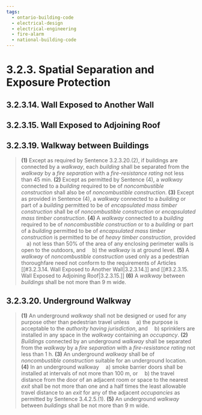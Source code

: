 ```yaml
---
tags:
  - ontario-building-code
  - electrical-design
  - electrical-engineering
  - fire-alarm
  - national-building-code
---
```

# 3.2.3. Spatial Separation and Exposure Protection
## 3.2.3.14. Wall Exposed to Another Wall
## 3.2.3.15. Wall Exposed to Adjoining Roof
## 3.2.3.19. Walkway between Buildings
> **(1)** Except as required by Sentence 3.2.3.20.(2), if buildings are connected by a *walkway*, each *building* shall be separated from the *walkway* by a *fire separation* with a *fire-resistance rating* not less than $45\ \mathrm{min}$.
> **(2)** Except as permitted by Sentence (4), a *walkway* connected to a *building* required to be of *noncombustible construction* shall also be of *noncombustible construction*.
> **(3)** Except as provided in Sentence (4), a *walkway* connected to a *building* or part of a *building* permitted to be of *encapsulated mass timber construction* shall be of *noncombustible construction* or *encapsulated mass timber construction*.
> **(4)** A *walkway* connected to a *building* required to be of *noncombustible construction* or to a *building* or part of a *building* permitted to be of *encapsulated mass timber construction* is permitted to be of *heavy timber construction*, provided
> <span>&emsp;</span>a) not less than 50% of the area of any enclosing perimeter walls is open to the outdoors, and
> <span>&emsp;</span>b) the *walkway* is at ground level.
> **(5)** A *walkway* of *noncombustible construction* used only as a pedestrian thoroughfare need not conform to the requirements of Articles [[#3.2.3.14. Wall Exposed to Another Wall|3.2.3.14.]] and [[#3.2.3.15. Wall Exposed to Adjoining Roof|3.2.3.15.]]
> **(6)** A *walkway* between *buildings* shall be not more than $9\ \mathrm{m}$ wide.
## 3.2.3.20. Underground Walkway
> **(1)** An underground *walkway* shall not be designed or used for any purpose other than pedestrian travel unless
> <span>&emsp;</span>a) the purpose is acceptable to the *authority having jurisdiction*, and
> <span>&emsp;</span>b) sprinklers are installed in any space in the *walkway* containing an *occupancy*.
> **(2)** *Buildings* connected by an underground *walkway* shall be separated from the *walkway* by a *fire separation* with a *fire-resistance rating* not less than $1\ \mathrm{h}$.
> **(3)** An underground *walkway* shall be of *noncombustible construction* suitable for an underground location.
> **(4)** In an underground walkway
> <span>&emsp;</span>a) smoke barrier doors shall be installed at intervals of not more than $100\ \mathrm{m}$, or
> <span>&emsp;</span>b) the travel distance from the door of an adjacent room or space to the nearest *exit* shall be not more than one and a half times the least allowable travel distance to an *exit* for any of the adjacent *occupancies* as permitted by Sentence 3.4.2.5.(1).
> **(5)** An underground *walkway* between *buildings* shall be not more than $9\ \mathrm{m}$ wide.